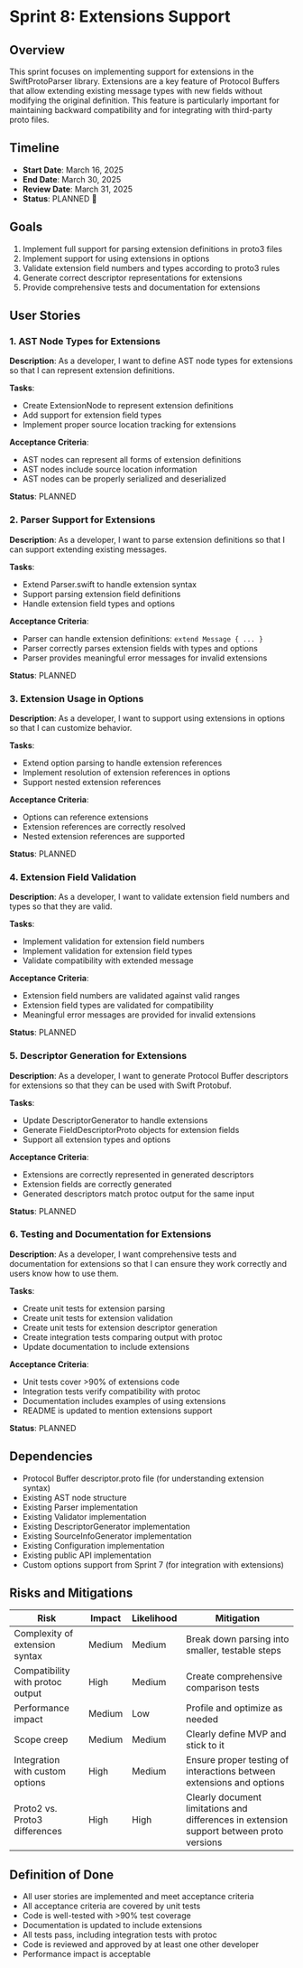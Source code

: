 # Sprint 8: Extensions Support

## Overview

This sprint focuses on implementing support for extensions in the SwiftProtoParser library. Extensions are a key feature of Protocol Buffers that allow extending existing message types with new fields without modifying the original definition. This feature is particularly important for maintaining backward compatibility and for integrating with third-party proto files.

## Timeline

- **Start Date**: March 16, 2025
- **End Date**: March 30, 2025
- **Review Date**: March 31, 2025
- **Status**: PLANNED 📅

## Goals

1. Implement full support for parsing extension definitions in proto3 files
2. Implement support for using extensions in options
3. Validate extension field numbers and types according to proto3 rules
4. Generate correct descriptor representations for extensions
5. Provide comprehensive tests and documentation for extensions

## User Stories

### 1. AST Node Types for Extensions

**Description**: As a developer, I want to define AST node types for extensions so that I can represent extension definitions.

**Tasks**:
- Create ExtensionNode to represent extension definitions
- Add support for extension field types
- Implement proper source location tracking for extensions

**Acceptance Criteria**:
- AST nodes can represent all forms of extension definitions
- AST nodes include source location information
- AST nodes can be properly serialized and deserialized

**Status**: PLANNED

### 2. Parser Support for Extensions

**Description**: As a developer, I want to parse extension definitions so that I can support extending existing messages.

**Tasks**:
- Extend Parser.swift to handle extension syntax
- Support parsing extension field definitions
- Handle extension field types and options

**Acceptance Criteria**:
- Parser can handle extension definitions: `extend Message { ... }`
- Parser correctly parses extension fields with types and options
- Parser provides meaningful error messages for invalid extensions

**Status**: PLANNED

### 3. Extension Usage in Options

**Description**: As a developer, I want to support using extensions in options so that I can customize behavior.

**Tasks**:
- Extend option parsing to handle extension references
- Implement resolution of extension references in options
- Support nested extension references

**Acceptance Criteria**:
- Options can reference extensions
- Extension references are correctly resolved
- Nested extension references are supported

**Status**: PLANNED

### 4. Extension Field Validation

**Description**: As a developer, I want to validate extension field numbers and types so that they are valid.

**Tasks**:
- Implement validation for extension field numbers
- Implement validation for extension field types
- Validate compatibility with extended message

**Acceptance Criteria**:
- Extension field numbers are validated against valid ranges
- Extension field types are validated for compatibility
- Meaningful error messages are provided for invalid extensions

**Status**: PLANNED

### 5. Descriptor Generation for Extensions

**Description**: As a developer, I want to generate Protocol Buffer descriptors for extensions so that they can be used with Swift Protobuf.

**Tasks**:
- Update DescriptorGenerator to handle extensions
- Generate FieldDescriptorProto objects for extension fields
- Support all extension types and options

**Acceptance Criteria**:
- Extensions are correctly represented in generated descriptors
- Extension fields are correctly generated
- Generated descriptors match protoc output for the same input

**Status**: PLANNED

### 6. Testing and Documentation for Extensions

**Description**: As a developer, I want comprehensive tests and documentation for extensions so that I can ensure they work correctly and users know how to use them.

**Tasks**:
- Create unit tests for extension parsing
- Create unit tests for extension validation
- Create unit tests for extension descriptor generation
- Create integration tests comparing output with protoc
- Update documentation to include extensions

**Acceptance Criteria**:
- Unit tests cover >90% of extensions code
- Integration tests verify compatibility with protoc
- Documentation includes examples of using extensions
- README is updated to mention extensions support

**Status**: PLANNED

## Dependencies

- Protocol Buffer descriptor.proto file (for understanding extension syntax)
- Existing AST node structure
- Existing Parser implementation
- Existing Validator implementation
- Existing DescriptorGenerator implementation
- Existing SourceInfoGenerator implementation
- Existing Configuration implementation
- Existing public API implementation
- Custom options support from Sprint 7 (for integration with extensions)

## Risks and Mitigations

| Risk | Impact | Likelihood | Mitigation |
|------|--------|------------|------------|
| Complexity of extension syntax | Medium | Medium | Break down parsing into smaller, testable steps |
| Compatibility with protoc output | High | Medium | Create comprehensive comparison tests |
| Performance impact | Medium | Low | Profile and optimize as needed |
| Scope creep | Medium | Medium | Clearly define MVP and stick to it |
| Integration with custom options | High | Medium | Ensure proper testing of interactions between extensions and options |
| Proto2 vs. Proto3 differences | High | High | Clearly document limitations and differences in extension support between proto versions |

## Definition of Done

- All user stories are implemented and meet acceptance criteria
- All acceptance criteria are covered by unit tests
- Code is well-tested with >90% test coverage
- Documentation is updated to include extensions
- All tests pass, including integration tests with protoc
- Code is reviewed and approved by at least one other developer
- Performance impact is acceptable 